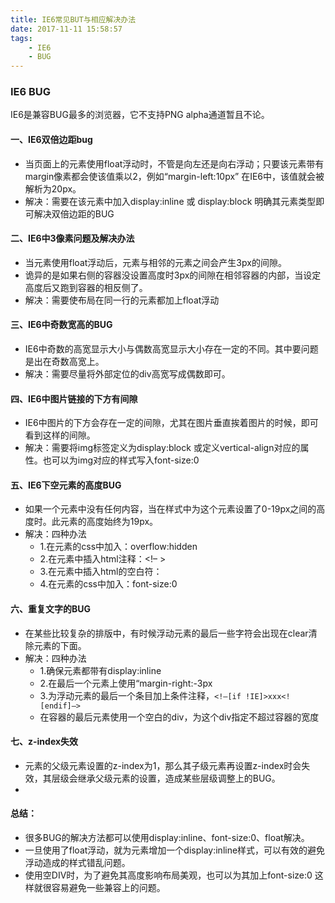 ```yaml
---
title: IE6常见BUT与相应解决办法
date: 2017-11-11 15:58:57
tags:
    - IE6
    - BUG
---
```

### IE6 BUG
IE6是兼容BUG最多的浏览器，它不支持PNG alpha通道暂且不论。

#### 一、IE6双倍边距bug
- 当页面上的元素使用float浮动时，不管是向左还是向右浮动；只要该元素带有margin像素都会使该值乘以2，例如“margin-left:10px” 在IE6中，该值就会被解析为20px。
- 解决：需要在该元素中加入display:inline 或 display:block 明确其元素类型即可解决双倍边距的BUG

#### 二、IE6中3像素问题及解决办法
- 当元素使用float浮动后，元素与相邻的元素之间会产生3px的间隙。
- 诡异的是如果右侧的容器没设置高度时3px的间隙在相邻容器的内部，当设定高度后又跑到容器的相反侧了。
- 解决：需要使布局在同一行的元素都加上float浮动

<!--more-->

#### 三、IE6中奇数宽高的BUG
- IE6中奇数的高宽显示大小与偶数高宽显示大小存在一定的不同。其中要问题是出在奇数高宽上。
- 解决：需要尽量将外部定位的div高宽写成偶数即可。

#### 四、IE6中图片链接的下方有间隙
- IE6中图片的下方会存在一定的间隙，尤其在图片垂直挨着图片的时候，即可看到这样的间隙。
- 解决：需要将img标签定义为display:block 或定义vertical-align对应的属性。也可以为img对应的样式写入font-size:0

#### 五、IE6下空元素的高度BUG
- 如果一个元素中没有任何内容，当在样式中为这个元素设置了0-19px之间的高度时。此元素的高度始终为19px。
- 解决：四种办法
    - 1.在元素的css中加入：overflow:hidden
    - 2.在元素中插入html注释：<!– >
    - 3.在元素中插入html的空白符：&nbsp;
    - 4.在元素的css中加入：font-size:0

#### 六、重复文字的BUG
- 在某些比较复杂的排版中，有时候浮动元素的最后一些字符会出现在clear清除元素的下面。    
- 解决：四种办法
    - 1.确保元素都带有display:inline
    - 2.在最后一个元素上使用“margin-right:-3px
    - 3.为浮动元素的最后一个条目加上条件注释，```<!–[if !IE]>xxx<![endif]–>```
    - 在容器的最后元素使用一个空白的div，为这个div指定不超过容器的宽度

#### 七、z-index失效
- 元素的父级元素设置的z-index为1，那么其子级元素再设置z-index时会失效，其层级会继承父级元素的设置，造成某些层级调整上的BUG。
- 

#### 总结：
- 很多BUG的解决方法都可以使用display:inline、font-size:0、float解决。
- 一旦使用了float浮动，就为元素增加一个display:inline样式，可以有效的避免浮动造成的样式错乱问题。
- 使用空DIV时，为了避免其高度影响布局美观，也可以为其加上font-size:0 这样就很容易避免一些兼容上的问题。
